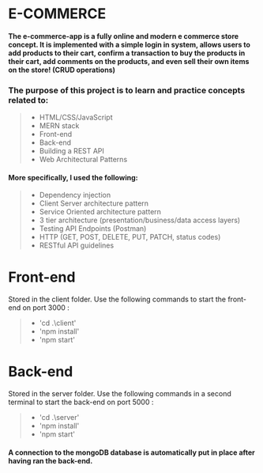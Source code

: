 # E-COMMERCE

#### The e-commerce-app is a fully online and modern e commerce store concept. It is implemented with a simple login in system, allows users to add products to their cart, confirm a transaction to buy the products in their cart, add comments on the products, and even sell their own items on the store! (CRUD operations)

### The purpose of this project is to learn and practice concepts related to: 
> - HTML/CSS/JavaScript
> - MERN stack
> - Front-end
> - Back-end
> - Building a REST API
> - Web Architectural Patterns

#### More specifically, I used the following:
> - Dependency injection
> - Client Server architecture pattern
> - Service Oriented architecture pattern
> - 3 tier architecture (presentation/business/data access layers)
> - Testing API Endpoints (Postman)
> - HTTP (GET, POST, DELETE, PUT, PATCH, status codes)
> - RESTful API guidelines

# Front-end
Stored in the client folder. Use the following commands to start the front-end on port 3000 :
> - 'cd .\client\'
> - 'npm install'
> - 'npm start'
# Back-end
Stored in the server folder. Use the following commands in a second terminal to start the back-end on port 5000 :
> - 'cd .\server\'
> - 'npm install'
> - 'npm start'
#### A connection to the mongoDB database is automatically put in place after having ran the back-end.
